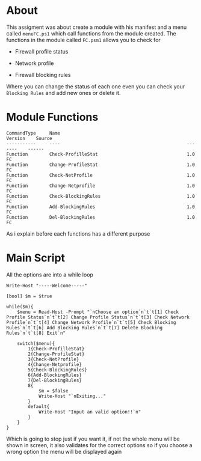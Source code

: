 # About

This assigment was about create a module with his manifest and a menu called `menuFC.ps1` which call functions from the module created. The functions in the module called `FC.psm1` allows you to check for 

- Firewall profile status 

- Network profile 
- Firewall blocking rules

Where you can change the status of each one even you can check your `Blocking Rules` and add new ones or delete it.



# Module Functions
```
CommandType     Name                                               Version    Source
-----------     ----                                               -------    ------
Function        Check-ProfilleStat                                 1.0        FC
Function        Change-ProfileStat                                 1.0        FC
Function        Check-NetProfile                                   1.0        FC
Function        Change-Netprofile                                  1.0        FC
Function        Check-BlockingRules                                1.0        FC
Function        Add-BlockingRules                                  1.0        FC
Function        Del-BlockingRules                                  1.0        FC
```
As i explain before each functions has a different purpose 



# Main Script
All the options are into a while loop 

```
Write-Host "-----Welcome-----"

[bool] $m = $true

while($m){
    $menu = Read-Host -Prompt "`nChoose an option`n`t`t[1] Check Profile Status`n`t`t[2] Change Profile Status`n`t`t[3] Check Network Profile`n`t`t[4] Change Network Profile`n`t`t[5] Check Blocking Rules`n`t`t[6] Add Blocking Rules`n`t`t[7] Delete Blocking Rules`n`t`t[8] Exit`n"

    switch($menu){
        1{Check-ProfilleStat}
        2{Change-ProfileStat}
        3{Check-NetProfile}
        4{Change-Netprofile}
        5{Check-BlockingRules}
        6{Add-BlockingRules}
        7{Del-BlockingRules}
        8{
            $m = $false
            Write-Host "`nExiting..."
        }
        default{
            Write-Host "Input an valid option!!`n"
        }
    }
}
```

Which is going to stop just if you want it, if not the whole menu will be shown in screen, it also validates for the correct options so if you choose a wrong option the menu will be displayed again 

